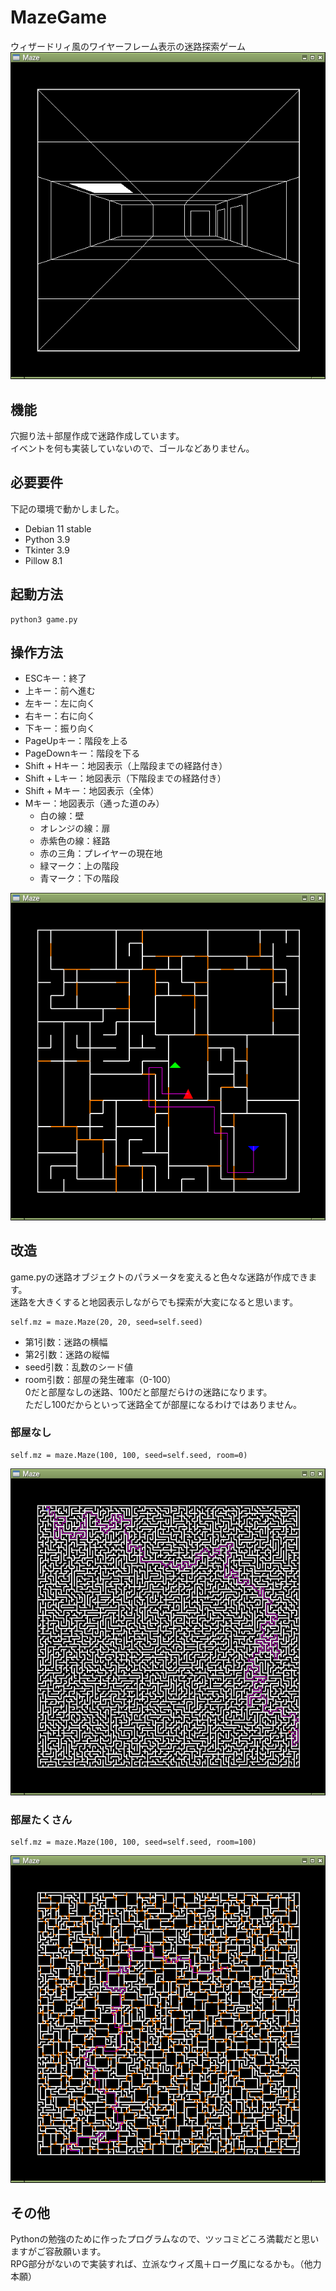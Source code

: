 # MazeGame
ウィザードリィ風のワイヤーフレーム表示の迷路探索ゲーム  
![Maze3D](Screenshot_3D.png)

## 機能
穴掘り法＋部屋作成で迷路作成しています。  
イベントを何も実装していないので、ゴールなどありません。

## 必要要件
下記の環境で動かしました。  
- Debian 11 stable
- Python 3.9
- Tkinter 3.9
- Pillow 8.1

## 起動方法
```
python3 game.py
```

## 操作方法
- ESCキー：終了
- 上キー：前へ進む
- 左キー：左に向く
- 右キー：右に向く
- 下キー：振り向く
- PageUpキー：階段を上る
- PageDownキー：階段を下る
- Shift + Hキー：地図表示（上階段までの経路付き）
- Shift + Lキー：地図表示（下階段までの経路付き）
- Shift + Mキー：地図表示（全体）
- Mキー：地図表示（通った道のみ）
  - 白の線：壁
  - オレンジの線：扉
  - 赤紫色の線：経路
  - 赤の三角：プレイヤーの現在地
  - 緑マーク：上の階段
  - 青マーク：下の階段

![Map](Screenshot_Map.png)

## 改造
game.pyの迷路オブジェクトのパラメータを変えると色々な迷路が作成できます。  
迷路を大きくすると地図表示しながらでも探索が大変になると思います。  
```
self.mz = maze.Maze(20, 20, seed=self.seed)  
```
- 第1引数：迷路の横幅
- 第2引数：迷路の縦幅
- seed引数：乱数のシード値
- room引数：部屋の発生確率（0-100）  
  0だと部屋なしの迷路、100だと部屋だらけの迷路になります。  
  ただし100だからといって迷路全てが部屋になるわけではありません。  

### 部屋なし
```
self.mz = maze.Maze(100, 100, seed=self.seed, room=0)  
```
![No Room](Screenshot_100x100_NoRoom.png)

### 部屋たくさん
```
self.mz = maze.Maze(100, 100, seed=self.seed, room=100)  
```
![Many Room](Screenshot_100x100_ManyRoom.png)

## その他
Pythonの勉強のために作ったプログラムなので、ツッコミどころ満載だと思いますがご容赦願います。  
RPG部分がないので実装すれば、立派なウィズ風＋ローグ風になるかも。（他力本願）  
